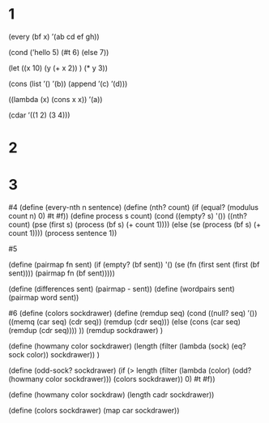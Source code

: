 # 1
(every (bf x) ’(ab cd ef gh))
<!-- error -->

(cond (’hello 5) (#t 6) (else 7))
<!-- 5 -->

(let ((x 10)
(y (+ x 2)) )
(* y 3))

<!-- error  -->
<!-- can't reference another let var in y -->

(cons (list ’() ’(b)) (append ’(c) ’(d)))
<!-- cons (() (b)) (c d))-->
<!-- ((() (b)) c d) -->

((lambda (x) (cons x x)) ’(a))
<!-- ((a) . (a)) -->

(cdar ’((1 2) (3 4)))
<!-- (2) -->

# 2
<!-- false -->
<!-- true -->
<!-- true -->
<!-- false -->

# 3
<!-- 'done -->
<!-- error -->

<!-- 'done  -->
<!-- 'done  -->


#4
(define (every-nth n sentence)
    (define (nth? count) (if (equal? (modulus count n) 0) #t #f))
    (define process s count)
        (cond ((empty? s) '()) 
              ((nth? count)  (pse (first s) (process (bf s) (+ count 1))))
        (else (se (process (bf s) (+ count 1))))
    (process sentence 1))


#5

(define (pairmap fn sent)
    (if (empty? (bf sent))
        '()
        (se (fn (first sent (first (bf sent))))
            (pairmap fn (bf sent)))))

(define (differences sent) (pairmap - sent))
(define (wordpairs sent) (pairmap word sent))

#6
(define (colors sockdrawer)
    (define (remdup seq)
    (cond ((null? seq) ’())
        ((memq (car seq) (cdr seq)) (remdup (cdr seq)))
        (else (cons (car seq) (remdup (cdr seq)))) ))
    (remdup sockdrawer) )

(define (howmany color sockdrawer)
    (length (filter (lambda (sock) (eq? sock color)) sockdrawer)) )

(define (odd-sock? sockdrawer)
    (if 
        (> length (filter (lambda (color) (odd? (howmany color sockdrawer))) (colors sockdrawer)) 0)
            #t 
            #f))

(define (howmany color sockdraw)
    (length cadr sockdrawer)) 

(define (colors sockdrawer)
    (map car sockdrawer)) 
